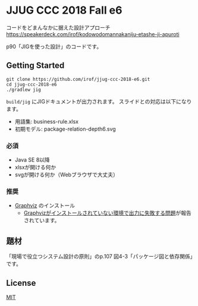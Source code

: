 JJUG CCC 2018 Fall e6
============================================================

コードをどまんなかに据えた設計アプローチ
https://speakerdeck.com/irof/kodowodomannakaniju-etashe-ji-apuroti

p90「JIGを使った設計」のコードです。

## Getting Started

```
git clone https://github.com/irof/jjug-ccc-2018-e6.git
cd jjug-ccc-2018-e6
./gradlew jig
```

`build/jig` にJIGドキュメントが出力されます。
スライドとの対応は以下になります。

- 用語集: business-rule.xlsx
- 初期モデル: package-relation-depth6.svg

### 必須

- Java SE 8以降
- xlsxが開ける何か
- svgが開ける何か（Webブラウザで大丈夫）

### 推奨

- [Graphviz](https://www.graphviz.org/) のインストール
  - [Graphvizがインストールされていない環境で出力に失敗する問題](https://github.com/dddjava/Jig/issues/205)が報告されています。

## 題材

「現場で役立つシステム設計の原則」のp.107 図4-3「パッケージ図と依存関係」です。

## License

[MIT](LICENSE)

